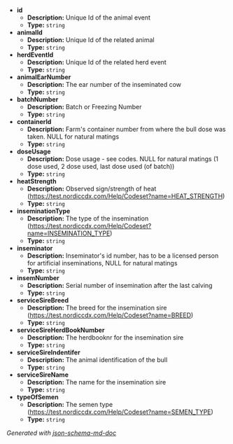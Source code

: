  - <b id="#/properties/id">id</b>
	 - **Description:** Unique Id of the animal event
	 - **Type:** `string`
 - <b id="#/properties/animalId">animalId</b>
	 - **Description:** Unique Id of the related animal
	 - **Type:** `string`
 - <b id="#/properties/herdEventId">herdEventId</b>
	 - **Description:** Unique Id of the related herd event
	 - **Type:** `string`
 - <b id="#/properties/animalEarNumber">animalEarNumber</b>
	 - **Description:** The ear number of the inseminated cow
	 - **Type:** `string`
 - <b id="#/properties/batchNumber">batchNumber</b>
	 - **Description:** Batch or Freezing Number
	 - **Type:** `string`
 - <b id="#/properties/containerId">containerId</b>
	 - **Description:** Farm's container number from where the bull dose was taken. NULL for natural matings
	 - **Type:** `string`
 - <b id="#/properties/doseUsage">doseUsage</b>
	 - **Description:** Dose usage - see codes. NULL for natural matings (1 dose used, 2 dose used, last dose used (of batch))
	 - **Type:** `string`
 - <b id="#/properties/heatStrength">heatStrength</b>
	 - **Description:** Observed sign/strength of heat (https://test.nordiccdx.com/Help/Codeset?name=HEAT_STRENGTH)
	 - **Type:** `string`
 - <b id="#/properties/inseminationType">inseminationType</b>
	 - **Description:** The type of the insemination (https://test.nordiccdx.com/Help/Codeset?name=INSEMINATION_TYPE)
	 - **Type:** `string`
 - <b id="#/properties/inseminator">inseminator</b>
	 - **Description:** Inseminator's id number, has to be a licensed person for artificial inseminations, NULL for natural matings
	 - **Type:** `string`
 - <b id="#/properties/insemNumber">insemNumber</b>
	 - **Description:** Serial number of insemination after the last calving
	 - **Type:** `string`
 - <b id="#/properties/serviceSireBreed">serviceSireBreed</b>
	 - **Description:** The breed for the insemination sire (https://test.nordiccdx.com/Help/Codeset?name=BREED)
	 - **Type:** `string`
 - <b id="#/properties/serviceSireHerdBookNumber">serviceSireHerdBookNumber</b>
	 - **Description:** The herdbooknr for the insemination sire
	 - **Type:** `string`
 - <b id="#/properties/serviceSireIndentifer">serviceSireIndentifer</b>
	 - **Description:** The animal identification of the bull
	 - **Type:** `string`
 - <b id="#/properties/serviceSireName">serviceSireName</b>
	 - **Description:** The name for the insemination sire
	 - **Type:** `string`
 - <b id="#/properties/typeOfSemen">typeOfSemen</b>
	 - **Description:** The semen type (https://test.nordiccdx.com/Help/Codeset?name=SEMEN_TYPE)
	 - **Type:** `string`

_Generated with [json-schema-md-doc](https://brianwendt.github.io/json-schema-md-doc/)_